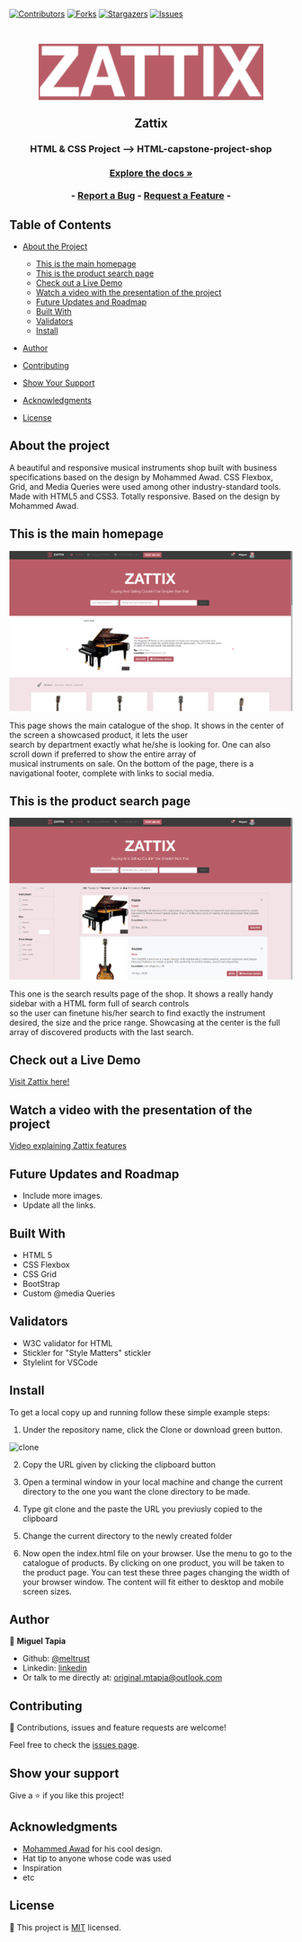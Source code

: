 [![Contributors][contributors-shield]][contributors-url]
[![Forks][forks-shield]][forks-url]
[![Stargazers][stars-shield]][stars-url]
[![Issues][issues-shield]][issues-url]


<!-- PROJECT LOGO -->

<br />
<p align="center">
  <a href="https://github.com/Meltrust/HTML-capstone-project-shop" style="text-decoration: none;">
    <img src="/assets/images/logo-zattix.png" alt="Reserved logo" width="400" height="100" align="center">
  </a>

  <h2 align="center">Zattix</h2>

  <h3 align="center">HTML & CSS Project --> HTML-capstone-project-shop<h3>
  <p align="center">
    <a href="#table-of-contents"><strong>Explore the docs »</strong></a>
    <br />
    <br />
    -
    <a href="https://github.com/Meltrust/HTML-capstone-project-shop/issues">Report a Bug</a>
    -
    <a href="https://github.com/Meltrust/HTML-capstone-project-shop/issues">Request a Feature</a>
    -
  </p>
</p>

<!-- TABLE OF CONTENTS -->

## Table of Contents

- [About the Project](#about-the-project)

  - [This is the main homepage](#this-is-the-main-homepage)
  - [This is the product search page](#this-is-the-product-search-page)
  - [Check out a Live Demo](#check-out-a-live-demo)
  - [Watch a video with the presentation of the project](#watch-a-video-with-the-presentation-of-the-project)
  - [Future Updates and Roadmap](#future-updates-and-roadmap)
  - [Built With](#built-with)
  - [Validators](#validators)
  - [Install](#install)
 
- [Author](#author)
- [Contributing](#contributing)
- [Show Your Support](#show-your-support)
- [Acknowledgments](#acknowledgments)
- [License](#license)

  
## About the project
    
A beautiful and responsive musical instruments shop built with business specifications based on the design by Mohammed Awad.  CSS Flexbox, Grid, and Media Queries were used among other industry-standard tools. Made with HTML5 and CSS3.  Totally responsive. Based on the design by Mohammed Awad.



## This is the main homepage

![screenshot](./home-screenshot.png)

  This page shows the main catalogue of the shop.  It shows in the center of the screen a showcased product, it lets the user          
  search by department exactly what he/she is looking for.  One can also scroll down if preferred to show the entire array of  
  musical instruments on sale.  On the bottom of the page, there is a navigational footer, complete with links to social 
  media.
  

## This is the product search page

![screenshot](./search-screenshot.png)

  This one is the search results page of the shop. It shows a really handy sidebar with a HTML form full of search controls   
  so the user can finetune his/her search to find exactly the instrument desired, the size and the price range.  Showcasing 
  at the center is the full array of discovered products with the last search.


## Check out a Live Demo 
  
[Visit Zattix here!](https://meltrust.github.io/HTML-capstone-project-shop/index.html)


## Watch a video with the presentation of the project
  
[Video explaining Zattix features](https://www.loom.com/share/d252d68804ab415a984578a5dd456db6)


## Future Updates and Roadmap

- Include more images.
- Update all the links.


## Built With

- HTML 5
- CSS Flexbox
- CSS Grid
- BootStrap
- Custom @media Queries


## Validators

  *  W3C validator for HTML
  *  Stickler for "Style Matters" stickler
  *  Stylelint for VSCode


## Install

To get a local copy up and running follow these simple example steps:

1. Under the repository name, click the Clone or download green button.

![clone](https://user-images.githubusercontent.com/53324035/73660989-4451aa80-4667-11ea-8a89-176f89d6548a.png)

2. Copy the URL given by clicking the clipboard button

3. Open a terminal window in your local machine and change the current directory to the one you
   want the clone directory to be made.

4. Type  git clone and the paste the URL you previusly copied to the clipboard

5. Change the current directory to the newly created folder

6. Now open the index.html file on your browser. Use the menu to go to the catalogue of products.
   By clicking on one product, you will be taken to the product page. You can test these three pages
   changing the width of your browser window. The content will fit either to desktop and mobile screen
   sizes.


## Author

👤 **Miguel Tapia**

- Github: [@meltrust](https://github.com/meltrust)
- Linkedin: [linkedin](https://www.linkedin.com/in/meltrust/)
- Or talk to me directly at: original.mtapia@outlook.com

## Contributing

🤝 Contributions, issues and feature requests are welcome!

Feel free to check the [issues page](issues/).


## Show your support

Give a ⭐️ if you like this project!


## Acknowledgments

- [Mohammed Awad](https://www.behance.net/gallery/24796463/ZATTIX) for his cool design.
- Hat tip to anyone whose code was used
- Inspiration
- etc

  
## License

📝 This project is [MIT](lic.url) licensed.
  
<!-- MARKDOWN LINKS & IMAGES -->
<!-- https://www.markdownguide.org/basic-syntax/#reference-style-links -->

[contributors-shield]: https://img.shields.io/github/contributors/Meltrust/HTML-capstone-project-shop.svg?style=flat-square
[contributors-url]: https://github.com/Meltrust/HTML-capstone-project-shop/graphs/contributors
[forks-shield]: https://img.shields.io/github/forks/Meltrust/HTML-capstone-project-shop
[forks-url]: https://github.com/Meltrust/HTML-capstone-project-shop/network/members
[stars-shield]: https://img.shields.io/github/stars/Meltrust/HTML-capstone-project-shop
[stars-url]: https://github.com/Meltrust/phaser3-shooter-game/stargazers
[issues-shield]: https://img.shields.io/github/issues/Meltrust/HTML-capstone-project-shop.svg?style=flat-square
[issues-url]: https://github.com/Meltrust/HTML-capstone-project-shop/issues

